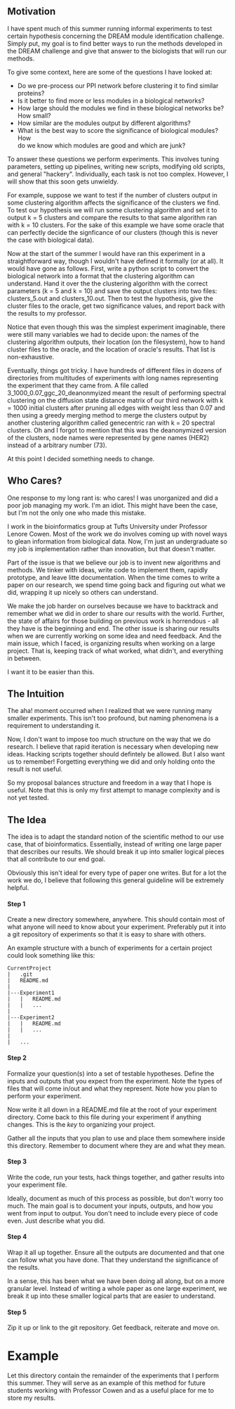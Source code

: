 ## Motivation

I have spent much of this summer running informal experiments to test 
certain hypothesis concerning the DREAM module identification challenge.
Simply put, my goal is to find better ways to run the methods
developed in the DREAM challenge and give that answer to the biologists
that will run our methods. 

To give some context, here are some of the questions I have looked at:

- Do we pre-process our PPI network before clustering it to find similar proteins? 
- Is it better to find more or less modules in a biological networks? 
- How large should the modules we find in these biological networks be? How small?
- How similar are the modules output by different algorithms?
- What is the best way to score the significance of biological modules? How  
  do we know which modules are good and which are junk?

To answer these questions we perform experiments. This involves tuning parameters, 
setting up pipelines, writing new scripts, modifying old scripts, and general "hackery". 
Individually, each task is not too complex. However, I will show that this soon
gets unwieldy.

For example, suppose we want to test if the number of clusters 
output in some clustering algorithm affects the significance of the clusters we find.
To test our hypothesis we will run some clustering algorithm and set it to output k = 5 clusters 
and compare the results to that same algorithm ran with k = 10 clusters. For the sake
of this example we have some oracle that can perfectly decide the signficance of our clusters
(though this is never the case with biological data).

Now at the start of the summer I would have ran this experiment in a straightforward way,
though I wouldn't have defined it formally (or at all). It would have gone as follows.
First, write a python script to convert the biological network into a format
that the clustering algorithm can understand. Hand it over the the clustering
algorithm with the correct parameters (k = 5 and k = 10) and save the 
output clusters into two files: clusters\_5.out and clusters\_10.out. Then to
test the hypothesis, give the cluster files to the oracle, get two significance values,
and report back with the results to my professor.

Notice that even though this was the simplest experiment imaginable, there
were still many variables we had to decide upon: the names of the clustering algorithm
outputs, their location (on the filesystem), how to hand cluster files to the oracle, 
and the location of oracle's results. That list is non-exhaustive.
  
Eventually, things got tricky. I have hundreds of different files in 
dozens of directories from multitudes of experiments with long names 
representing the experiment that they came from. A file called
3\_1000\_0.07\_ggc\_20\_deanonmyized meant the result of performing
spectral clustering on the diffusion state distance matrix of our third
network with k = 1000 initial clusters after pruning all edges with
weight less than 0.07 and then using a greedy merging method to merge
the clusters output by another clustering algorithm called genecentric
ran with k = 20 spectral clusters. Oh and I forgot to mention that this was the
deanonymized version of the clusters, node names were represented by gene names (HER2)
instead of a arbitrary number (73). 

At this point I decided something needs to change. 

## Who Cares?

One response to my long rant is: who cares! I was unorganized and
did a poor job managing my work. I'm an idiot. This might have been the case, but
I'm not the only one who made this mistake.

I work in the bioinformatics group at Tufts University under Professor Lenore
Cowen. Most of the work we do involves coming up with novel ways to glean 
information from biological data. Now, I'm just an undergraduate so 
my job is implementation rather than innovation, but that doesn't matter.

Part of the issue is that we believe our job is to invent new algorithms
and methods. We tinker with ideas, write code to implement them, rapidly
prototype, and leave litte documentation. When the time comes to write a 
paper on our research, we spend time going back and figuring out what
we did, wrapping it up nicely so others can understand.

We make the job harder on ourselves because we have to backtrack and remember
what we did in order to share our results with the world. Further, 
the state of affairs for those building on previous work is horrendous - all they 
have is the beginning and end. The other issue is sharing our results when we are currently 
working on some idea and need feedback. And the main issue, which I faced, is organizing results
when working on a large project. That is, keeping track of what worked, what didn't, 
and everything in between.

I want it to be easier than this.

## The Intuition

The aha! moment occurred when I realized that we were running 
many smaller experiments.  This isn't too profound, but naming 
phenomena is a requirement to understanding it. 

Now, I don't want to impose too much structure on the way that we do research.
I believe that rapid iteration is necessary when developing new ideas. Hacking
scripts together should defintely be allowed. But I also want us to remember! 
Forgetting everything we did and only holding onto the result is not useful.

So my proposal balances structure and freedom in a way that I hope is useful.
Note that this is only my first attempt to manage complexity and is not yet
tested.  

## The Idea

The idea is to adapt the standard notion of the scientific method to 
our use case, that of bioinformatics. Essentially, instead of writing
one large paper that describes our results. We should break it up
into smaller logical pieces that all contribute to our end goal.

Obviously this isn't ideal for every type of paper one writes. But
for a lot the work we do, I believe that following this general
guideline will be extremely helpful.

#### Step 1

Create a new directory somewhere, anywhere. This should contain most of what
anyone will need to know about your experiment. Preferably put it into
a git repository of experiments so that it is easy to share with others.

An example structure with a bunch of experiments for a certain
project could look something like this:

```
CurrentProject
|   .git
|   README.md
|
|---Experiment1
|   |   README.md
|   |   ...
|
|---Experiment2
|   |   README.md
|   |   ...
|
|   ...
```

#### Step 2

Formalize your question(s) into a set of testable hypotheses. Define the 
inputs and outputs that you expect from the experiment. Note the types of files 
that will come in/out and what they represent. Note how you plan to
perform your experiment.

Now write it all down in a README.md file at the root of your experiment directory.
Come back to this file during your experiment if anything changes. This is the
*key* to organizing your project.

Gather all the inputs that you plan to use and place them somewhere inside
this directory. Remember to document where they are and what they mean.
   
#### Step 3

Write the code, run your tests, hack things together, and gather results
into your experiment file.

Ideally, document as much of this process as possible, but don't worry too
much. The main goal is to document your inputs, outputs, and how you went from
input to output. You don't need to include every piece of code even. Just
describe what you did.

#### Step 4

Wrap it all up together. Ensure all the outputs are documented and that
one can follow what you have done. That they understand the significance
of the results.

In a sense, this has been what we have been doing all along, but on a more
granular level. Instead of writing a whole paper as one large experiment,
we break it up into these smaller logical parts that are easier to understand.

#### Step 5

Zip it up or link to the git repository. Get feedback, reiterate and move
on.

# Example

Let this directory contain the remainder of the experiments that I perform
this summer. They will serve as an example of this method for future
students working with Professor Cowen and as a useful place for me to
store my results.
